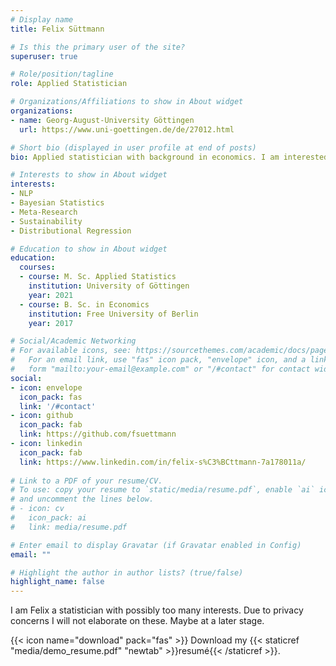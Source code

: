 ```yaml
---
# Display name
title: Felix Süttmann

# Is this the primary user of the site?
superuser: true

# Role/position/tagline
role: Applied Statistician

# Organizations/Affiliations to show in About widget
organizations:
- name: Georg-August-University Göttingen
  url: https://www.uni-goettingen.de/de/27012.html

# Short bio (displayed in user profile at end of posts)
bio: Applied statistician with background in economics. I am interested in topics related to text analysis, NPL, Bayesian statistics and sustainability. 

# Interests to show in About widget
interests:
- NLP
- Bayesian Statistics
- Meta-Research
- Sustainability
- Distributional Regression

# Education to show in About widget
education:
  courses:
  - course: M. Sc. Applied Statistics
    institution: University of Göttingen
    year: 2021
  - course: B. Sc. in Economics
    institution: Free University of Berlin
    year: 2017

# Social/Academic Networking
# For available icons, see: https://sourcethemes.com/academic/docs/page-builder/#icons
#   For an email link, use "fas" icon pack, "envelope" icon, and a link in the
#   form "mailto:your-email@example.com" or "/#contact" for contact widget.
social:
- icon: envelope
  icon_pack: fas
  link: '/#contact'
- icon: github
  icon_pack: fab
  link: https://github.com/fsuettmann
- icon: linkedin
  icon_pack: fab
  link: https://www.linkedin.com/in/felix-s%C3%BCttmann-7a178011a/
  
# Link to a PDF of your resume/CV.
# To use: copy your resume to `static/media/resume.pdf`, enable `ai` icons in `params.toml`, 
# and uncomment the lines below.
# - icon: cv
#   icon_pack: ai
#   link: media/resume.pdf

# Enter email to display Gravatar (if Gravatar enabled in Config)
email: ""

# Highlight the author in author lists? (true/false)
highlight_name: false
---
```


I am Felix a statistician with possibly too many interests. Due to privacy concerns I will not elaborate on these. Maybe at a later stage. 

{{< icon name="download" pack="fas" >}} Download my {{< staticref "media/demo_resume.pdf" "newtab" >}}resumé{{< /staticref >}}.
